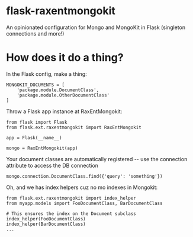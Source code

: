 flask-raxentmongokit
====================

An opinionated configuration for Mongo and MongoKit in Flask (singleton connections and more!)

# How does it do a thing?

In the Flask config, make a thing:

```
MONGOKIT_DOCUMENTS = [
    'package.module.DocumentClass',
    'package.module.OtherDocumentClass'
]
```

Throw a Flask app instance at RaxEntMongokit:

```
from flask import Flask
from flask.ext.raxentmongokit import RaxEntMongokit

app = Flask(__name__)

mongo = RaxEntMongokit(app)
```

Your document classes are automatically registered -- use the connection 
attribute to access the DB connection
```
mongo.connection.DocumentClass.find({'query': 'something'})
```

Oh, and we has index helpers cuz no mo indexes in Mongokit:
```
from flask.ext.raxentmongokit import index_helper
from myapp.models import FooDocumentClass, BarDocumentClass

# This ensures the index on the Document subclass
index_helper(FooDocumentClass)
index_helper(BarDocumentClass)
...

```
